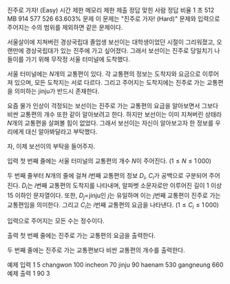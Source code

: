 진주로 가자! (Easy)
시간 제한	메모리 제한	제출	정답	맞힌 사람	정답 비율
1 초	512 MB	914	577	526	63.603%
문제
이 문제는 "진주로 가자! (Hard)" 문제와 입력으로 주어지는 수의 범위를 제외하면 같은 문제이다.

서울살이에 지쳐버린 경상국립대 졸업생 보선이는 대학생이었던 시절이 그리워졌고, 오랜만에 경상국립대가 있는 진주에 가고 싶어졌다. 그래서 보선이는 진주로 당일치기 나들이를 가기 위해 무작정 서울 터미널에 도착했다.

서울 터미널에는 
$N$개의 교통편이 있다. 각 교통편의 정보는 도착지와 요금으로 이루어져 있으며, 모든 도착지는 서로 다르다. 그리고 주어지는 도착지에는 진주로 가는 교통편을 의미하는 jinju가 반드시 존재한다.

요즘 물가 인상이 걱정되는 보선이는 진주로 가는 교통편의 요금을 알아보면서 그보다 비싼 교통편의 개수 또한 같이 알아보려고 한다. 하지만 보선이는 이미 지쳐버린 상태라 
$N$개의 교통편을 살펴볼 힘이 없었다. 그래서 보선이는 자신이 알아보고자 한 정보를 우리에게 대신 알아봐달라고 부탁했다.

자, 이제 보선이의 부탁을 들어주자.

입력
첫 번째 줄에는 서울 터미널의 교통편의 개수 
$N$이 주어진다. 
$(1 ≤ N ≤ 1\,000)$ 

두 번째 줄부터 
$N$개의 줄에 걸쳐 
$i$번째 교통편의 정보 
$D_i$, 
$C_i$가 공백으로 구분되어 주어진다. 
$D_i$는 
$i$번째 교통편의 도착지를 나타내며, 알파벳 소문자로만 이루어진 길이 1 이상 15 이하인 문자열이다. 또한, 
$D_j =$ jinju인 
$j$는 유일하며 이는 
$j$번째 교통편이 진주로 가는 교통편임을 의미한다. 그리고 
$C_i$는 
$i$번째 교통편의 요금을 나타낸다. 
$(1 ≤ C_i ≤ 1\,000)$ 

입력으로 주어지는 모든 수는 정수이다.

출력
첫 번째 줄에는 진주로 가는 교통편의 요금을 출력한다.

두 번째 줄에는 진주로 가는 교통편보다 비싼 교통편의 개수를 출력한다.

예제 입력 1 
5
changwon 100
incheon 70
jinju 90
haenam 530
gangneung 660
예제 출력 1 
90
3